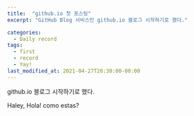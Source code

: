 ```yaml
---
title:  "github.io 첫 포스팅"
excerpt: "GitHub Blog 서비스인 github.io 블로그 시작하기로 했다."

categories:
  - Daily record
tags:
  - first
  - record
  - Yay!
last_modified_at: 2021-04-27T20:30:00-00:00
---
```


github.io 블로그 시작하기로 했다.

Haley, Hola! como estas?